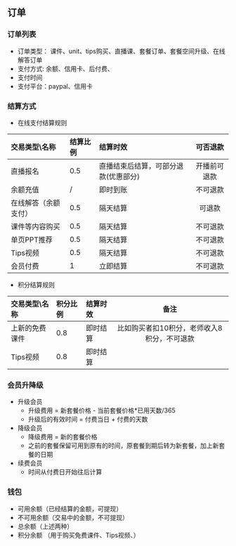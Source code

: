 ## 订单
### 订单列表
- 订单类型： 课件、unit、tips购买、直播课、套餐订单、套餐空间升级、在线解答订单
- 支付方式: 余额、信用卡、后付费、
- 支付时间
- 支付平台：paypal、信用卡

### 结算方式
- 在线支付结算规则

| 交易类型\名称 | 结算比例 | 结算时效 | 可否退款 |
| :---  | :---  | :--  | :--: |
| 直播报名 | 0.5 | 直播结束后结算，可部分退款(优惠部分) | 开播前可退款 |
| 余额充值 | / | 即时到账 | 不可退款 |
| 在线解答（余额支付） | 0.5 | 隔天结算 | 可退款 |
| 课件等内容购买 | 0.5 | 隔天结算 | 不可退款 |
| 单页PPT推荐 | 0.5 | 隔天结算 | 不可退款 |
| Tips视频 | 0.5 | 隔天结算 | 不可退款 |
| 会员付费 | 1 | 立即结算 | 不可退款 |

- 积分结算规则

| 交易类型\名称 | 积分比例 | 结算时效 | 备注 |
| :---  | :---  | :--  | :--: |
| 上新的免费课件 | 0.8 | 即时结算 | 比如购买者扣10积分，老师收入8积分，不可退款 |
| Tips视频 | 0.8 | 即时结算 |  |

### 会员升降级
- 升级会员
  - 升级费用 = 新套餐价格 - 当前套餐价格*已用天数/365
  - 升级后的有效时间 = 付费当日 + 付费的天数
- 降级会员
  - 降级费用 = 新的套餐价格
  - 之前的套餐保留可用到原有的时间，原套餐到期后转为新套餐，加上新套餐的日期
- 续费会员
  - 时间从付费日开始往后计算

### 钱包
- 可用余额（已经结算的金额，可提现）
- 不可用余额（交易中的金额，不可提现）
- 总余额（上述两种）
- 积分余额 （用于购买免费课件、Tips视频、）